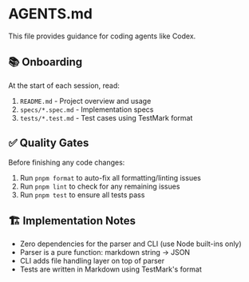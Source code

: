 # AGENTS.md

This file provides guidance for coding agents like Codex.

## 📚 Onboarding

At the start of each session, read:

1. `README.md` - Project overview and usage
2. `specs/*.spec.md` - Implementation specs
3. `tests/*.test.md` - Test cases using TestMark format

## ✅ Quality Gates

Before finishing any code changes:

1. Run `pnpm format` to auto-fix all formatting/linting issues
2. Run `pnpm lint` to check for any remaining issues
3. Run `pnpm test` to ensure all tests pass

## 🏗️ Implementation Notes

- Zero dependencies for the parser and CLI (use Node built-ins only)
- Parser is a pure function: markdown string → JSON
- CLI adds file handling layer on top of parser
- Tests are written in Markdown using TestMark's format
